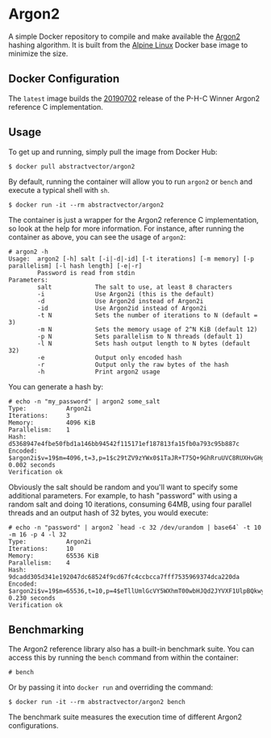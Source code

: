 # Argon2

A simple Docker repository to compile and make available the [Argon2](https://github.com/P-H-C/phc-winner-argon2) hashing algorithm. It is built from the [Alpine Linux](https://hub.docker.com/_/alpine/) Docker base image to minimize the size.

## Docker Configuration

The `latest` image builds the [20190702](https://github.com/P-H-C/phc-winner-argon2/releases/tag/20190702) release of the P-H-C Winner Argon2 reference C implementation.

## Usage

To get up and running, simply pull the image from Docker Hub:

```
$ docker pull abstractvector/argon2
```

By default, running the container will allow you to run `argon2` or `bench` and execute a typical shell with `sh`.

```
$ docker run -it --rm abstractvector/argon2
```

The container is just a wrapper for the Argon2 reference C implementation, so look at the help for more information. For instance, after running the container as above, you can see the usage of `argon2`:

```
# argon2 -h
Usage:  argon2 [-h] salt [-i|-d|-id] [-t iterations] [-m memory] [-p parallelism] [-l hash length] [-e|-r]
        Password is read from stdin
Parameters:
        salt            The salt to use, at least 8 characters
        -i              Use Argon2i (this is the default)
        -d              Use Argon2d instead of Argon2i
        -id             Use Argon2id instead of Argon2i
        -t N            Sets the number of iterations to N (default = 3)
        -m N            Sets the memory usage of 2^N KiB (default 12)
        -p N            Sets parallelism to N threads (default 1)
        -l N            Sets hash output length to N bytes (default 32)
        -e              Output only encoded hash
        -r              Output only the raw bytes of the hash
        -h              Print argon2 usage
```

You can generate a hash by:

```
# echo -n "my_password" | argon2 some_salt
Type:           Argon2i
Iterations:     3
Memory:         4096 KiB
Parallelism:    1
Hash:           d5368947e4fbe50fbd1a146bb94542f115171ef187813fa15fb0a793c95b887c
Encoded:        $argon2i$v=19$m=4096,t=3,p=1$c29tZV9zYWx0$1TaJR+T75Q+9GhRruUVC8RUXHvGHgT+hX7Cnk8lbiHw
0.002 seconds
Verification ok
```

Obviously the salt should be random and you'll want to specify some additional parameters. For example, to hash "password" with using a random salt and doing 10 iterations, consuming 64MB, using four parallel threads and an output hash of 32 bytes, you would execute:

```
# echo -n "password" | argon2 `head -c 32 /dev/urandom | base64` -t 10 -m 16 -p 4 -l 32
Type:           Argon2i
Iterations:     10
Memory:         65536 KiB
Parallelism:    4
Hash:           9dcadd305d341e192047dc68524f9cd67fc4ccbcca7fff7535969374dca220da
Encoded:        $argon2i$v=19$m=65536,t=10,p=4$eTllUmlGcVY5WXhmT00wbHJQd2JYVXF1UlpBQkwyU1Z0aWk5M2JVTGQyND0$ncrdMF00HhkgR9xoUk+c1n/EzLzKf/91NZaTdNyiINo
0.230 seconds
Verification ok
```

## Benchmarking

The Argon2 reference library also has a built-in benchmark suite. You can access this by running the `bench` command from within the container:

```
# bench
```

Or by passing it into `docker run` and overriding the command:

```
$ docker run -it --rm abstractvector/argon2 bench
```

The benchmark suite measures the execution time of different Argon2 configurations.
